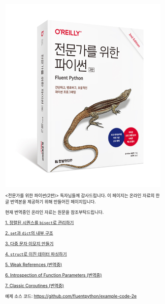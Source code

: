 ![](cover-2ed-kor.jpg)

<전문가를 위한 파이썬(2판)> 독자님들께 감사드립니다. 이 페이지는 온라인 자료의 한글 번역본을 제공하기 위해 만들어진 페이지입니다.

현재 번역중인 온라인 자료는 원문을 참조부탁드립니다.

[1. 정렬된 시퀀스를 `bisect`로 관리하기](./article1/article1.md)

[2. `set`과 `dict`의 내부 구조](./article2/article2.md)

[3. 다중 문자 이모지 만들기](./article3/article3.md)

[4. `struct`로 이진 데이터 파싱하기](./article4/article4.md)

[5. Weak References (번역중)](https://www.fluentpython.com/extra/weak-references/)

[6. Introspection of Function Parameters (번역중)](https://www.fluentpython.com/extra/function-introspection/)

[7. Classic Coroutines (번역중)](https://www.fluentpython.com/extra/classic-coroutines/)


예제 소스 코드: https://github.com/fluentpython/example-code-2e
